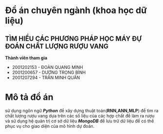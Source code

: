# Đồ án chuyên ngành (khoa học dữ liệu)
## TÌM HIỂU CÁC PHƯƠNG PHÁP HỌC MÁY ĐỰ ĐOÁN CHẤT LƯỢNG RƯỢU VANG
**Thành viên tham gia**
- 2001202153 - ĐOÀN QUANG MINH
- 2001200657 - DƯƠNG TRỌNG BÌNH
- 2001207294 - TRẦN MINH QUÂN
# Mô tả đồ án
sử dụng ngôn ngữ ***Python*** để xây dựng thuật toán(**RNN,ANN,MLP**) để tìm ra chất lượng rượu vang dựa trên các số liệu của các hợp chất để làm ra rượu và sử dụng hệ quản trị cơ sở dữ liệu ***MongoDB*** để lưu trữ dữ liệu để có thể phục vụ cho giao diện của mô hình dự đoán.
